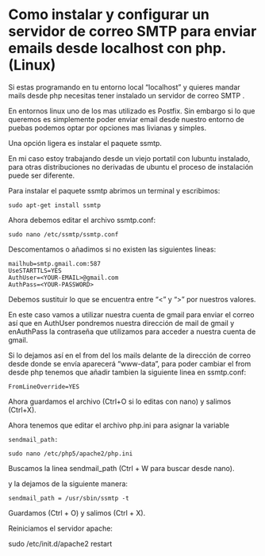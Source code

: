 # Como instalar y configurar un servidor de correo SMTP para enviar emails desde localhost con php. (Linux)

Si estas programando en tu entorno local “localhost” y quieres  mandar mails desde php necesitas tener instalado un servidor de correo  SMTP .

En entornos linux uno de los mas utilizado es  Postfix. Sin embargo si lo que queremos es simplemente poder enviar email desde nuestro entorno de puebas podemos optar por opciones mas livianas y simples.

Una opción ligera es instalar el paquete ssmtp.

En mi caso estoy trabajando desde un viejo portatil con lubuntu instalado, para otras distribuciones no derivadas de ubuntu el proceso de instalación puede ser diferente.

Para instalar el paquete  ssmtp abrimos un terminal y escribimos:

    sudo apt-get install ssmtp

Ahora debemos editar el archivo ssmtp.conf:

    sudo nano /etc/ssmtp/ssmtp.conf

Descomentamos o añadimos si no existen las siguientes lineas:

    mailhub=smtp.gmail.com:587
    UseSTARTTLS=YES 
    AuthUser=<YOUR-EMAIL>@gmail.com 
    AuthPass=<YOUR-PASSWORD>

Debemos sustituir lo que se encuentra entre “<” y “>”  por nuestros valores.

En este caso vamos a utilizar nuestra cuenta de gmail para enviar el correo así que en AuthUser pondremos nuestra dirección de mail de gmail y enAuthPass la contraseña que utilizamos para acceder a nuestra cuenta de gmail.

Si lo dejamos así en el from del los mails delante de la dirección de correo desde donde se envía aparecerá “www-data”, para poder cambiar el from desde php tenemos que añadir tambien la siguiente linea en  ssmtp.conf:

    FromLineOverride=YES

Ahora guardamos el archivo (Ctrl+O si lo editas con nano) y salimos (Ctrl+X).

Ahora tenemos que editar el archivo php.ini para asignar la variable 
    
    sendmail_path:

    sudo nano /etc/php5/apache2/php.ini

Buscamos la linea sendmail_path (Ctrl + W para buscar desde nano).

y la dejamos de la siguiente manera:

    sendmail_path = /usr/sbin/ssmtp -t

Guardamos (Ctrl + O) y salimos (Ctrl + X).

Reiniciamos el servidor apache:

sudo /etc/init.d/apache2 restart
